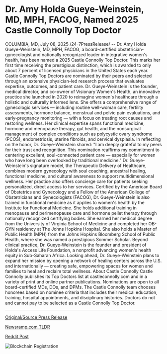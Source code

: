 # Dr. Amy Holda Gueye-Weinstein, MD, MPH, FACOG, Named 2025 Castle Connolly Top Doctor

COLUMBIA, MD, July 08, 2025 /24-7PressRelease/ -- Dr. Amy Holda Gueye-Weinstein, MD, MPH, FACOG, a board-certified obstetrician-gynecologist and nationally recognized leader in integrative women's health, has been named a 2025 Castle Connolly Top Doctor. This marks her first time receiving the prestigious distinction, which is awarded to only about 7 percent of licensed physicians in the United States each year.  Castle Connolly Top Doctors are nominated by their peers and selected through an extensive physician-led research process that evaluates expertise, outcomes, and patient care.  Dr. Gueye-Weinstein is the founder, medical director, and co-owner of Visionary Women's Health, an innovative practice she launched in 2020 to reimagine women's healthcare through a holistic and culturally informed lens. She offers a comprehensive range of gynecologic services — including routine well-woman care, fertility assessments, hormone balance, menstrual and pelvic pain evaluations, and early-pregnancy monitoring — with a focus on treating root causes and restoring wellness.  Her clinical expertise spans functional medicine, hormone and menopause therapy, gut health, and the nonsurgical management of complex conditions such as polycystic ovary syndrome (PCOS), endometriosis, uterine fibroids, and cervical dysplasia.  In reflecting on the honor, Dr. Gueye-Weinstein shared:  "I am deeply grateful to my peers for their trust and recognition. This nomination reaffirms my commitment to centering excellent, soul-connected patient care — especially for women who have long been overlooked by traditional medicine."  Dr. Gueye-Weinstein's signature model, the Therapeutic Delivery of Healthcare, combines modern gynecology with soul coaching, ancestral healing, functional medicine, and cultural awareness to support multidimensional wellness. Her practice also offers concierge care for patients seeking personalized, direct access to her services.  Certified by the American Board of Obstetrics and Gynecology and a Fellow of the American College of Obstetricians and Gynecologists (FACOG), Dr. Gueye-Weinstein is also trained in functional medicine as it applies to women's health by the Institute for Functional Medicine. She holds additional training in menopause and perimenopause care and hormone pellet therapy through nationally recognized certifying bodies.  She earned her medical degree from the University of Virginia School of Medicine and completed her OB-GYN residency at The Johns Hopkins Hospital. She also holds a Master of Public Health (MPH) from the Johns Hopkins Bloomberg School of Public Health, where she was named a prestigious Sommer Scholar.  Beyond clinical practice, Dr. Gueye-Weinstein is the founder and president of Holda's Access Life Foundation, a nonprofit advancing women's health equity in Sub-Saharan Africa.  Looking ahead, Dr. Gueye-Weinstein plans to expand her mission by opening a network of healing centers across the U.S. and internationally — creating safe, empowering spaces for women and families to heal and reclaim total wellness.  About Castle Connolly Castle Connolly publishes its Top Doctors list at castleconnolly.com and in a variety of print and online partner publications. Nominations are open to all board-certified MDs, DOs, and DPMs. The Castle Connolly team chooses honorees based on nominee criteria that includes their medical education, training, hospital appointments, and disciplinary histories.  Doctors do not and cannot pay to be selected as a Castle Connolly Top Doctor. 

---

[Original/Source Press Release](https://www.24-7pressrelease.com/press-release/524526/dr-amy-holda-gueye-weinstein-md-mph-facog-named-2025-castle-connolly-top-doctor)
                    

[Newsramp.com TLDR](https://newsramp.com/curated-news/dr-amy-gueye-weinstein-named-2025-castle-connolly-top-doctor/c27023bba736e36cbabe35679c76912b) 

 



[Reddit Post](https://www.reddit.com/r/AwardsAndRecognition/comments/1luibq4/dr_amy_gueyeweinstein_named_2025_castle_connolly/) 



![Blockchain Registration](https://cdn.newsramp.app/24-7PressRelease/qrcode/257/8/filonIcq.webp)
